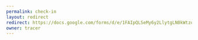 ```yaml
---
permalink: check-in
layout: redirect
redirect: https://docs.google.com/forms/d/e/1FAIpQLSeMy6y2LlytgLN0kWtzqhei4vOXe9_cQDyQFNu-QC9gN7OQWQ/viewform?usp=sf_link
owner: tracer
---
```

